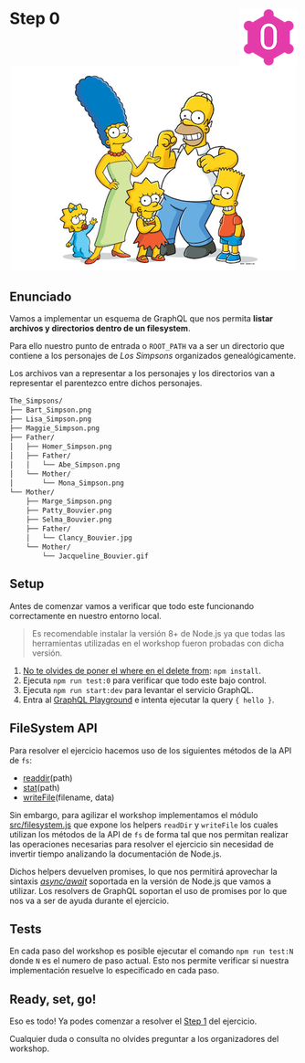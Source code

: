 # Step 0 <img align="right" width="100" height="100" src="../img/graphql-fs-level-0.png">

<p align="center">
  <img src="../img/simpsons.jpg">
</p>

## Enunciado

Vamos a implementar un esquema de GraphQL que nos permita **listar archivos y directorios dentro de un filesystem**.

Para ello nuestro punto de entrada o `ROOT_PATH` va a ser un directorio que contiene a los personajes de _Los Simpsons_ organizados genealógicamente.

Los archivos van a representar a los personajes y los directorios van a representar el parentezco entre dichos personajes.

```plain
The_Simpsons/
├── Bart_Simpson.png
├── Lisa_Simpson.png
├── Maggie_Simpson.png
├── Father/
│   ├── Homer_Simpson.png
│   ├── Father/
│   │   └── Abe_Simpson.png
│   └── Mother/
│       └── Mona_Simpson.png
└── Mother/
    ├── Marge_Simpson.png
    ├── Patty_Bouvier.png
    ├── Selma_Bouvier.png
    ├── Father/
    │   └── Clancy_Bouvier.jpg
    └── Mother/
        └── Jacqueline_Bouvier.gif
```

## Setup

Antes de comenzar vamos a verificar que todo este funcionando correctamente en nuestro entorno local.

> Es recomendable instalar la versión 8+ de Node.js ya que todas las herramientas utilizadas en el workshop fueron probadas con dicha versión.

1. [No te olvides de poner el where en el delete from](https://www.youtube.com/watch?v=i_cVJgIz_Cs): `npm install`.
2. Ejecuta `npm run test:0` para verificar que todo este bajo control.
3. Ejecuta `npm run start:dev` para levantar el servicio GraphQL.
4. Entra al [GraphQL Playground](http://localhost:4000) e intenta ejecutar la query `{ hello }`.

## FileSystem API

Para resolver el ejercicio hacemos uso de los siguientes métodos de la API de `fs`:

- [readdir](https://nodejs.org/api/fs.html#fs_fs_readdir_path_options_callback)(path)
- [stat](https://nodejs.org/api/fs.html#fs_fs_stat_path_options_callback)(path)
- [writeFile](https://nodejs.org/api/fs.html#fs_fs_writefile_file_data_options_callback)(filename, data)

Sin embargo, para agilizar el workshop implementamos el módulo [src/filesystem.js](../src/filesystem.js) que expone los helpers `readDir` y `writeFile` los cuales utilizan los métodos de la API de `fs` de forma tal que nos permitan realizar las operaciones necesarias para resolver el ejercicio sin necesidad de invertir tiempo analizando la documentación de Node.js.

Dichos helpers devuelven promises, lo que nos permitirá aprovechar la sintaxis [_async/await_](https://javascript.info/async-await) soportada en la versión de Node.js que vamos a utilizar. Los resolvers de GraphQL soportan el uso de promises por lo que nos va a ser de ayuda durante el ejercicio.

## Tests

En cada paso del workshop es posible ejecutar el comando `npm run test:N` donde `N` es el numero de paso actual. Esto nos permite verificar si nuestra implementación resuelve lo especificado en cada paso.

## Ready, set, go!

Eso es todo! Ya podes comenzar a resolver el [Step 1](STEP-1.md) del ejercicio.

Cualquier duda o consulta no olvides preguntar a los organizadores del workshop.
